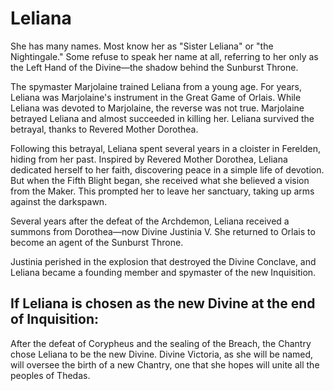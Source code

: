 <h1 class="title-sm">Leliana</h1>
<p>She has many names. Most know her as "Sister Leliana" or "the Nightingale." Some refuse to speak her name at all, referring to her only as the Left Hand of the Divine—the shadow behind the Sunburst Throne.</p>

<p>The spymaster Marjolaine trained Leliana from a young age. For years, Leliana was Marjolaine's instrument in the Great Game of Orlais. While Leliana was devoted to Marjolaine, the reverse was not true. Marjolaine betrayed Leliana and almost succeeded in killing her. Leliana survived the betrayal, thanks to Revered Mother Dorothea.</p>

<p>Following this betrayal, Leliana spent several years in a cloister in Ferelden, hiding from her past. Inspired by Revered Mother Dorothea, Leliana dedicated herself to her faith, discovering peace in a simple life of devotion. But when the Fifth Blight began, she received what she believed a vision from the Maker. This prompted her to leave her sanctuary, taking up arms against the darkspawn.</p>

<p>Several years after the defeat of the Archdemon, Leliana received a summons from Dorothea—now Divine Justinia V. She returned to Orlais to become an agent of the Sunburst Throne.</p>

<p>Justinia perished in the explosion that destroyed the Divine Conclave, and Leliana became a founding member and spymaster of the new Inquisition.</p>

<div class="division"></div>

<h2 class="condition">If Leliana is chosen as the new Divine at the end of Inquisition:</h2>
<p>After the defeat of Corypheus and the sealing of the Breach, the Chantry chose Leliana to be the new Divine. Divine Victoria, as she will be named, will oversee the birth of a new Chantry, one that she hopes will unite all the peoples of Thedas.</p>

